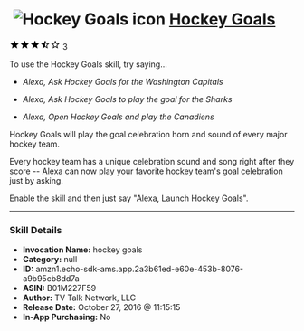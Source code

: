 # &nbsp;<img src="skill_icon" alt="Hockey Goals icon" width="36"> [Hockey Goals](http://alexa.amazon.com/#skills/amzn1.echo-sdk-ams.app.2a3b61ed-e60e-453b-8076-a9b95cb8dd7a)
![3.3 stars](../../images/ic_star_black_18dp_1x.png)![3.3 stars](../../images/ic_star_black_18dp_1x.png)![3.3 stars](../../images/ic_star_black_18dp_1x.png)![3.3 stars](../../images/ic_star_half_black_18dp_1x.png)![3.3 stars](../../images/ic_star_border_black_18dp_1x.png) 3

To use the Hockey Goals skill, try saying...

* *Alexa, Ask Hockey Goals for the Washington Capitals*

* *Alexa, Ask Hockey Goals to play the goal for the Sharks*

* *Alexa, Open Hockey Goals and play the Canadiens*

Hockey Goals will play the goal celebration horn and sound of every major hockey team.

Every hockey team has a unique celebration sound and song right after they score -- Alexa can now play your favorite hockey team's goal celebration just by asking.  

Enable the skill and then just say "Alexa, Launch Hockey Goals".

***

### Skill Details

* **Invocation Name:** hockey goals
* **Category:** null
* **ID:** amzn1.echo-sdk-ams.app.2a3b61ed-e60e-453b-8076-a9b95cb8dd7a
* **ASIN:** B01M227F59
* **Author:** TV Talk Network, LLC
* **Release Date:** October 27, 2016 @ 11:15:15
* **In-App Purchasing:** No

